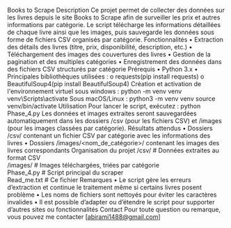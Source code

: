 
Books to Scrape
Description
Ce projet permet de collecter des données sur les livres depuis le site Books to Scrape afin de surveiller les prix et autres informations par catégorie.
Le script télécharge les informations détaillées de chaque livre ainsi que les images, puis sauvegarde les données sous forme de fichiers CSV organisés par catégorie.
Fonctionnalités
•	Extraction des détails des livres (titre, prix, disponibilité, description,  etc.)
•	Téléchargement des images des couvertures des livres
•	Gestion de la pagination et des multiples catégories
•	Enregistrement des données dans des fichiers CSV structurés par catégorie
Prérequis
•	Python 3.x
•	Principales bibliothèques utilisées :
o	requests(pip install requests)
o	BeautifulSoup4(pip install BeautifulSoup4)
Création et activation de l'environnement virtuel
sous windows :
python -m venv venv
venv\Scripts\activate
Sous macOS/Linux :
python3 -m venv venv
source venv/bin/activate
Utilisation
Pour lancer le script, exécutez :
python Phase_4.py
Les données et images extraites seront sauvegardées automatiquement dans les dossiers /csv (pour les fichiers CSV) et /images (pour les images classées par catégorie).
Résultats attendus
•	Dossiers /csv/ contenant un fichier CSV par catégorie avec les informations des livres
•	Dossiers /images/<nom_de_catégorie>/ contenant les images des livres correspondants
Organisation du projet
/csv/               # Données extraites au format CSV  
/images/            # Images téléchargées, triées par catégorie  
Phase_4.py          # Script principal du scraper  
Read_me.txt          # Ce fichier
Remarques
•	Le script gère les erreurs d’extraction et continue le traitement même si certains livres posent problème
•	Les noms de fichiers sont nettoyés pour éviter les caractères invalides
•	Il est possible d’adapter ou d’étendre le script pour supporter d’autres sites ou fonctionnalités
Contact
Pour toute question ou remarque, vous pouvez me contacter [abirami1488@gmail.com]

